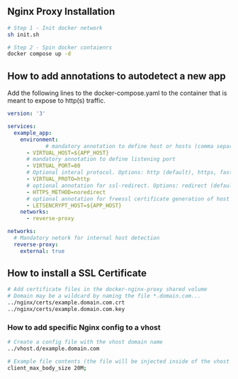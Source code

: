 ## Nginx Proxy Installation

```bash
# Step 1 - Init docker network
sh init.sh

# Step 2 - Spin docker contaienrs
docker compose up -d
```



## How to add annotations to autodetect a new app

Add the following lines to the docker-compose.yaml to the container that is meant to expose to http(s) traffic.

```yaml
version: '3'

services:
  example_app:
    environment:
			# mandatory annotation to define host or hosts (comma separated)
      - VIRTUAL_HOST=${APP_HOST}
      # mandatory annotation to define listening port
      - VIRTUAL_PORT=80
      # Optional interal protocol. Options: http (default), https, fastcgi, uwsgi
      - VIRTUAL_PROTO=http
      # optional annotation for ssl-redirect. Options: redirect (default), noredirect, nohttps
      - HTTPS_METHOD=noredirect
      # optional annotation for freessl certificate generation of host or hosts (comma separated)
      - LETSENCRYPT_HOST=${APP_HOST}
    networks:
      - reverse-proxy

networks:
  # Mandatory netork for internal host detection
  reverse-proxy:
    external: true
```



## How to install a SSL Certificate 

```bash
# Add certificate files in the docker-nginx-proxy shared volume
# Domain may be a wildcard by naming the file *.domain.com...
../nginx/certs/example.domain.com.crt
../nginx/certs/example.domain.com.key
```



### How to add specific Nginx config to a vhost

```bash
# Create a config file with the vhost domain name
../vhost.d/example.domain.com

# Example file contents (the file will be injected inside of the vhost server definition
client_max_body_size 20M;
```

